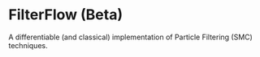 # FilterFlow (Beta)

A differentiable (and classical) implementation of Particle Filtering (SMC) techniques.

